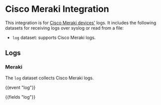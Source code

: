 # Cisco Meraki Integration

This integration is for [Cisco Meraki devices'](https://developer.cisco.com/meraki/) logs. It includes the following
datasets for receiving logs over syslog or read from a file:

- `log` dataset: supports Cisco Meraki logs.

## Logs

### Meraki

The `log` dataset collects Cisco Meraki logs.

{{event "log"}}

{{fields "log"}}

